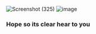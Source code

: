 ![Screenshot (325)](https://user-images.githubusercontent.com/89120960/204479158-841ad9b5-875e-40e9-9fb8-573e7615ab3d.png)
![image](https://user-images.githubusercontent.com/89120960/204479180-44009263-bba3-4717-b27b-65b070d52cea.png)
<h3> Hope so its clear hear to you </h3>
